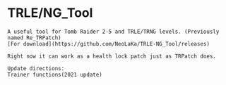 # TRLE/NG_Tool
    A useful tool for Tomb Raider 2-5 and TRLE/TRNG levels. (Previously named Re_TRPatch)
    [For download](https://github.com/NeoLaKa/TRLE-NG_Tool/releases)

    Right now it can work as a health lock patch just as TRPatch does.

    Update directions:
    Trainer functions(2021 update)
